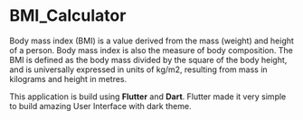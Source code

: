 # BMI_Calculator

Body mass index (BMI) is a value derived from the mass (weight) and height of a person. Body mass index is also the measure of body composition. The BMI is defined as the body mass divided by the square of the body height, and is universally expressed in units of kg/m2, resulting from mass in kilograms and height in metres.

This application is build using **Flutter** and **Dart**.
Flutter made it very simple to build amazing User Interface with dark theme.

